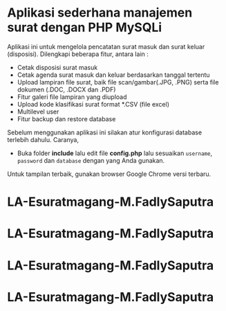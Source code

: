 # Aplikasi sederhana manajemen surat dengan PHP MySQLi

Aplikasi ini untuk mengelola pencatatan surat masuk dan surat keluar (disposisi). Dilengkapi beberapa fitur, antara lain :

- Cetak disposisi surat masuk
- Cetak agenda surat masuk dan keluar berdasarkan tanggal tertentu
- Upload lampiran file surat, baik file scan/gambar(.JPG, .PNG) serta file dokumen (.DOC, .DOCX dan .PDF)
- Fitur galeri file lampiran yang diupload
- Upload kode klasifikasi surat format *.CSV (file excel)
- Multilevel user
- Fitur backup dan restore database

Sebelum menggunakan aplikasi ini silakan atur konfigurasi database terlebih dahulu. Caranya,

- Buka folder **include** lalu edit file **config.php** lalu sesuaikan `username`, `password` dan `database` dengan yang Anda gunakan.

Untuk tampilan terbaik, gunakan browser Google Chrome versi terbaru.
# LA-Esuratmagang-M.FadlySaputra
# LA-Esuratmagang-M.FadlySaputra
# LA-Esuratmagang-M.FadlySaputra
# LA-Esuratmagang-M.FadlySaputra
